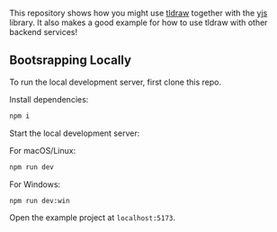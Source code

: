 This repository shows how you might use [tldraw](https://github.com/tldraw/tldraw) together with the [yjs](https://yjs.dev) library. It also makes a good example for how to use tldraw with other backend services!

## Bootsrapping Locally

To run the local development server, first clone this repo.

Install dependencies:

```bash
npm i
```

Start the local development server:

For macOS/Linux:
```bash
npm run dev
```
For Windows:
```bash
npm run dev:win
```

Open the example project at `localhost:5173`.
